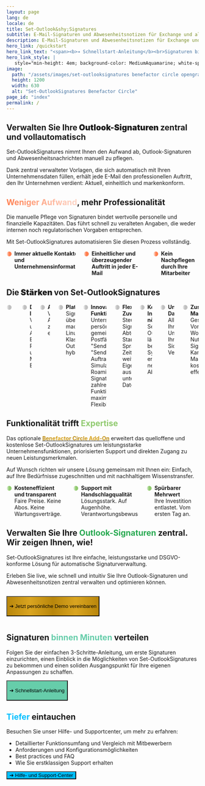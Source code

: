 ```yaml
---
layout: page
lang: de
locale: de
title: Set-Outlook&shy;Signatures
subtitle: E-Mail-Signaturen und Abwesenheitsnotizen für Exchange und alle Varianten von Outlook.<br>Voller Funktionsumfang, kosteneffizient, unübertroffener Datenschutz.
description: E-Mail-Signaturen und Abwesenheitsnotizen für Exchange und alle Varianten von Outlook. Voller Funktionsumfang, kosteneffizient, unübertroffener Datenschutz.
hero_link: /quickstart
hero_link_text: "<span><b>➔ Schnellstart-Anleitung</b><br>Signaturen binnen Minuten verteilen, kostenlos und quelloffen.</span>"
hero_link_style: |
   style="min-height: 4em; background-color: MediumAquamarine; white-space: normal; word-break: break-word; hyphens: auto;"
image:
  path: "/assets/images/set-outlooksignatures benefactor circle opengraph1200x630.png"
  height: 1200
  width: 630
  alt: "Set-OutlookSignatures Benefactor Circle"
page_id: "index"
permalink: /
---
```

<h2 id="outlook-signature-management">
  Verwalten Sie Ihre<span style="font-weight: bolder;"> Outlook-Signaturen </span>zentral und vollautomatisch
</h2>
<p>Set-OutlookSignatures nimmt Ihnen den Aufwand ab, Outlook-Signaturen und Abwesenheitsnachrichten manuell zu pflegen.</p>
<p>Dank zentral verwalteter Vorlagen, die sich automatisch mit Ihren Unternehmensdaten füllen, erhält jede E-Mail den professionellen Auftritt, den Ihr Unternehmen verdient: Aktuell, einheitlich und markenkonform.</p>


<h2 id="less-effort">
  <span style="background-image: linear-gradient(to right, #FF7F50 0%, #FF7F5050 100%); background-clip: text; color: transparent;">Weniger Aufwand</span>, mehr Professionalität
</h2>
<p>Die manuelle Pflege von Signaturen bindet wertvolle personelle und finanzielle Kapazitäten. Das führt schnell zu veralteten Angaben, die weder internen noch regulatorischen Vorgaben entsprechen.</p>

<p>Mit Set-OutlookSignatures automatisieren Sie diesen Prozess vollständig.</p>

<div class="columns is-multiline">
  <div class="column is-one-third-desktop is-half-tablet is-full-mobile">
    <div class="cell" style="display: flex; align-items: flex-start; gap: 0.5em;">
      <span style="font-weight: bold; background-image: linear-gradient(to right, #FF7F5000, coral, coral); background-clip: text; color: transparent;">⚫</span>
      <div style="hyphens: manual;">
        <b>Immer aktuelle Kontaktdaten und Unternehmensinformationen</b>
      </div>
    </div>
  </div>

  <div class="column is-one-third-desktop is-half-tablet is-full-mobile">
    <div class="cell" style="display: flex; align-items: flex-start; gap: 0.5em;">
      <span style="font-weight: bold; background-image: linear-gradient(to right, #FF7F5000, coral, coral); background-clip: text; color: transparent;">⚫</span>
      <div style="hyphens: manual;">
        <b>Einheitlicher und überzeugender Auftritt in jeder E-Mail</b>
      </div>
    </div>
  </div>

  <div class="column is-one-third-desktop is-half-tablet is-full-mobile">
    <div class="cell" style="display: flex; align-items: flex-start; gap: 0.5em;">
      <span style="font-weight: bold; background-image: linear-gradient(to right, #FF7F5000, coral, coral); background-clip: text; color: transparent;">⚫</span>
      <div style="hyphens: manual;">
        <b>Kein Nachpflegen durch Ihre Mitarbeiter</b>
      </div>
    </div>
  </div>
</div>


<h2 id="strengths">
  Die<span style="font-weight: bolder;"> Stärken </span>von Set-OutlookSignatures
</h2>
<div class="columns is-multiline">
  <div class="column is-one-third-desktop is-half-tablet is-full-mobile">
    <div class="cell" style="display: flex; align-items: flex-start; gap: 0.5em;">
      <span style="font-weight: bold; background-image: linear-gradient(to right, #A9A9A900, silver, silver); background-clip: text; color: transparent;">⚫</span>
      <div style="hyphens: manual;">
        <b>Einfach für alle</b><br>
        Intuitiv für IT und Marketing, unsichtbar für Ihre Mitarbeiter.
      </div>
    </div>
  </div>

  <div class="column is-one-third-desktop is-half-tablet is-full-mobile">
    <div class="cell" style="display: flex; align-items: flex-start; gap: 0.5em;">
      <span style="font-weight: bold; background-image: linear-gradient(to right, #A9A9A900, silver, silver); background-clip: text; color: transparent;">⚫</span>
      <div style="hyphens: manual;">
        <b>Dynamische Inhalte</b><br>
        Vordefinierte und eigene Attribute auf Benutzer-, Postfach- und Manager-Ebene.
      </div>
    </div>
  </div>

  <div class="column is-one-third-desktop is-half-tablet is-full-mobile">
    <div class="cell" style="display: flex; align-items: flex-start; gap: 0.5em;">
      <span style="font-weight: bold; background-image: linear-gradient(to right, #A9A9A900, silver, silver); background-clip: text; color: transparent;">⚫</span>
      <div style="hyphens: manual;">
        <b>Abwesenheitsnotizen</b><br>
        Verwalten Sie Abwesenheitsmeldungen zentral, für interne und externe Empfänger.
      </div>
    </div>
  </div>

  <div class="column is-one-third-desktop is-half-tablet is-full-mobile">
    <div class="cell" style="display: flex; align-items: flex-start; gap: 0.5em;">
      <span style="font-weight: bold; background-image: linear-gradient(to right, #A9A9A900, silver, silver); background-clip: text; color: transparent;">⚫</span>
      <div style="hyphens: manual;">
        <b>Plattformübergreifend</b><br>
        Signaturen immer und überall: Windows, macOS, Android, iOS, Linux, Web. Klassisches und neues Outlook. On-prem, hybrid und cloud-only.
      </div>
    </div>
  </div>

  <div class="column is-one-third-desktop is-half-tablet is-full-mobile">
    <div class="cell" style="display: flex; align-items: flex-start; gap: 0.5em;">
      <span style="font-weight: bold; background-image: linear-gradient(to right, #A9A9A900, silver, silver); background-clip: text; color: transparent;">⚫</span>
      <div style="hyphens: manual;">
        <b>Innovative Funktionen</b><br>
        Unterstützt persönliche und gemeinsame Postfächer, "Senden Als", "Senden im Auftrag von", Simulationsmodus, Roaming Signatures, sowie zahlreiche weitere Funktionen für maximale Flexibilität.
      </div>
    </div>
  </div>

  <div class="column is-one-third-desktop is-half-tablet is-full-mobile">
    <div class="cell" style="display: flex; align-items: flex-start; gap: 0.5em;">
      <span style="font-weight: bold; background-image: linear-gradient(to right, #A9A9A900, silver, silver); background-clip: text; color: transparent;">⚫</span>
      <div style="hyphens: manual;">
        <b>Flexible Zuweisung</b><br>
        Steuern Sie Signaturen nach Abteilung, Standort, Sprache, Rolle, Zeit und vielen weiteren Eigenschaften aus unterschiedlichen Datenquellen.
      </div>
    </div>
  </div>

  <div class="column is-one-third-desktop is-half-tablet is-full-mobile">
    <div class="cell" style="display: flex; align-items: flex-start; gap: 0.5em;">
      <span style="font-weight: bold; background-image: linear-gradient(to right, #A9A9A900, silver, silver); background-clip: text; color: transparent;">⚫</span>
      <div style="hyphens: manual;">
        <b>Keine neue Infrastruktur nötig</b><br>
        Set-OutlookSignatures läuft auf Ihren bestehenden Systemen und erzeugt keine neuen Abhängigkeiten.
      </div>
    </div>
  </div>

  <div class="column is-one-third-desktop is-half-tablet is-full-mobile">
    <div class="cell" style="display: flex; align-items: flex-start; gap: 0.5em;">
      <span style="font-weight: bold; background-image: linear-gradient(to right, #A9A9A900, silver, silver); background-clip: text; color: transparent;">⚫</span>
      <div style="hyphens: manual;">
        <b>Unübertroffener Datenschutz</b><br>
        Alle Daten bleiben in Ihrer vertrauten Umgebung, innerhalb Ihrer bestehenden Sicherheits- und Verwaltungsstrukturen.
      </div>
    </div>
  </div>

  <div class="column is-one-third-desktop is-half-tablet is-full-mobile">
    <div class="cell" style="display: flex; align-items: flex-start; gap: 0.5em;">
      <span style="font-weight: bold; background-image: linear-gradient(to right, #A9A9A900, silver, silver); background-clip: text; color: transparent;">⚫</span>
      <div style="hyphens: manual;">
        <b>Zusätzlicher Marketingkanal</b><br>
        Gestalten Sie Vorlagen frei in Word oder HTML. Nutzen Sie Signaturen für Kampagnen und Markenbotschaften, kostenlos und effektiv.
      </div>
    </div>
  </div>

</div>


<h2 id="expertise">
  Funktionalität trifft<span style="color: #90CA6F;"> Expertise</span>
</h2>
<p>Das optionale <a href="/benefactorcircle"><span style="font-weight: bold; background-image: linear-gradient(to right, darkgoldenrod, goldenrod, darkgoldenrod, goldenrod, darkgoldenrod); background-clip: text; color: transparent;">Benefactor Circle Add-On</span></a> erweitert das quelloffene und kostenlose Set-OutlookSignatures um leistungsstarke Unternehmensfunktionen, priorisierten Support und direkten Zugang zu neuen Leistungsmerkmalen.<p>

<p>Auf Wunsch richten wir unsere Lösung gemeinsam mit Ihnen ein: Einfach, auf Ihre Bedürfnisse zugeschnitten und mit nachhaltigem Wissenstransfer.<p>

<div class="columns is-multiline">
  <div class="column is-one-third-desktop is-half-tablet is-full-mobile">
    <div class="cell" style="display: flex; align-items: flex-start; gap: 0.5em;">
      <span style="font-weight: bold; background-image: linear-gradient(to right, #90CA6F00, #90CA6F, #90CA6F); background-clip: text; color: transparent;">⚫</span>
      <div style="hyphens: manual;">
        <b>Kosteneffizient und transparent</b><br>
        Faire Preise. Keine Abos. Keine Wartungsverträge.
      </div>
    </div>
  </div>

  <div class="column is-one-third-desktop is-half-tablet is-full-mobile">
    <div class="cell" style="display: flex; align-items: flex-start; gap: 0.5em;">
      <span style="font-weight: bold; background-image: linear-gradient(to right, #90CA6F00, #90CA6F, #90CA6F); background-clip: text; color: transparent;">⚫</span>
      <div style="hyphens: manual;">
        <b>Support mit Handschlagqualität</b><br>
        Lösungsstark. Auf Augenhöhe. Verantwortungsbewusst.
      </div>
    </div>
  </div>

  <div class="column is-one-third-desktop is-half-tablet is-full-mobile">
    <div class="cell" style="display: flex; align-items: flex-start; gap: 0.5em;">
      <span style="font-weight: bold; background-image: linear-gradient(to right, #90CA6F00, #90CA6F, #90CA6F); background-clip: text; color: transparent;">⚫</span>
      <div style="hyphens: manual;">
        <b>Spürbarer Mehrwert</b><br>
        Ihre Investition entlastet. Vom ersten Tag an.
      </div>
    </div>
  </div>

</div>


<h2 id="demo">
  Verwalten Sie Ihre<span style="color: #28A951;"> Outlook-Signaturen </span>zentral. Wir zeigen Ihnen, wie!
</h2>
<p>Set-OutlookSignatures ist Ihre einfache, leistungsstarke und DSGVO-konforme Lösung für automatische Signaturverwaltung.<p>

<p>Erleben Sie live, wie schnell und intuitiv Sie Ihre Outlook-Signaturen und Abwesenheitsnotizen zentral verwalten und optimieren können.<p>
<div class="columns is-multiline">
  <div class="column is-one-third-desktop is-half-tablet is-full-mobile">
    <div class="cell" style="display: flex; align-items: flex-start; gap: 0.5em;">
      <p><a href="/benefactorcircle#demo"><button class="button is-link is-normal is-hover has-text-black has-text-weight-bold" style="height: 4em; background-image: linear-gradient(to right, darkgoldenrod, goldenrod, darkgoldenrod, goldenrod, darkgoldenrod);">➔ Jetzt persönliche Demo vereinbaren</button></a></p>
    </div>
  </div>

  <div class="column is-two-thirds-desktop is-half-tablet is-full-mobile">
    <div class="cell" style="display: flex; align-items: flex-start; gap: 0.5em;">
      <div class="scrolling-banner">
        <div class="scrolling-track">
        </div>
      </div>
    </div>
  </div>
</div>


<h2 id="quickstart">
  Signaturen<span style="color: MediumAquamarine ;"> binnen Minuten </span> verteilen
</h2>
<p>Folgen Sie der einfachen 3-Schritte-Anleitung, um erste Signaturen einzurichten, einen Einblick in die Möglichkeiten von Set-OutlookSignatures zu bekommen und einen soliden Ausgangspunkt für Ihre eigenen Anpassungen zu schaffen.<p>

<a href="/quickstart"><button class="button is-link is-normal is-hover has-text-black has-text-weight-bold" style="height: 4em; background-color: MediumAquamarine">➔ Schnellstart-Anleitung</button></a>


<h2 id="dive-deeper">
  <span style="color: DeepSkyBlue;">Tiefer </span>eintauchen
</h2>
<p>Besuchen Sie unser Hilfe- und Supportcenter, um mehr zu erfahren:<p>
<ul>
  <li>Detaillierter Funktionsumfang und Vergleich mit Mitbewerbern</li>
  <li>Anforderungen und Konfigurationsmöglichkeiten</li>
  <li>Best practices und FAQ</li>
  <li>Wie Sie erstklassigen Support erhalten</li>
</ul>

<a href="/help"><button class="button is-link is-normal is-hover has-text-black has-text-weight-bold" style="background-color: DeepSkyBlue">➔ Hilfe- und Support-Center</button></a>


<style>
  .scrolling-banner {
    overflow: hidden; /* This hides content outside its bounds */
    pointer-events: none;
    display: flex;
    align-items: center;
    width: 100%; /* The visible viewport width for the banner */
    height: 100%;
  }

  .scrolling-banner .scrolling-track {
    display: flex; /* Makes images arrange horizontally */
    align-items: flex-start;
    white-space: nowrap; /* Prevents images from wrapping to the next line */
    gap: 1.5em; /* Spacing between images */
    box-sizing: border-box;
    /* We'll set the animation via JS after calculating width */
    /* animation: scroll-full-track 60s linear infinite; */
  }

  .scrolling-banner .scrolling-track img {
    max-height: 4em; /* Fixed height for consistency */
    /* max-width: 90%; */ /* This can make images of different aspect ratios have different effective widths. Consider a fixed width if you want consistent scroll speed */
    height: auto;
    width: auto; /* Allow natural width based on max-height, but ensure flex-shrink: 0 is important */
    object-fit: contain;
    display: block;
    flex-shrink: 0; /* Prevents images from shrinking */
    flex-grow: 0;
    flex-basis: auto;
    opacity: 1;
  }

  /* Define a base keyframe name, but the exact values will be injected */
  @keyframes scroll-full-track-dynamic {
    from {
      transform: translateX(0);
    }
    /* 'to' value will be set by JavaScript */
    /* to { transform: translateX(calc(var(--scroll-distance) * -1)); } */
  }
</style>


<script>
  document.addEventListener('DOMContentLoaded', () => {
    const track = document.querySelector('.scrolling-track');
    const banner = document.querySelector('.scrolling-banner');

    if (!track || !banner) {
      console.warn('Scrolling track or banner element not found. Please ensure the HTML structure is correct.');
      return;
    }

    fetch('https://set-outlooksignatures.com/customer-images.txt')
      .then(response => {
        if (!response.ok) {
          throw new Error(`HTTP error! status: ${response.status}`);
        }
        return response.text();
      })
      .then(text => {
        let urls = text.split('\n').map(line => line.trim()).filter(Boolean);

        // Optional: Add this line if your customer-images.txt might sometimes have duplicate URLs
        // and you only want unique images for the original set.
        // urls = [...new Set(urls)];

        if (urls.length === 0) {
          console.warn('No image URLs found. Banner will not display images.');
          return;
        }

        // --- 1. Shuffle the original URLs FIRST ---
        // This `urls` array will become our single, unique, shuffled set.
        for (let i = urls.length - 1; i > 0; i--) {
          const j = Math.floor(Math.random() * (i + 1));
          [urls[i], urls[j]] = [urls[j], urls[i]]; // Fisher-Yates shuffle
        }

        const originalShuffledUniqueUrls = [...urls]; // Store this as the definitive unique, shuffled set

        // --- 2. Create the final list of URLs for the track ---
        // This is the array that will be used to create the actual img elements.
        // It should contain the original shuffled set, followed by a duplicate for looping.
        const finalUrlsForDOM = [...originalShuffledUniqueUrls];
        finalUrlsForDOM.push(...originalShuffledUniqueUrls); // Add a second copy for seamless looping
        finalUrlsForDOM.push(...originalShuffledUniqueUrls); // Add a third copy for seamless looping

        // Debugging logs (keep these to verify the data structure is correct)
        // console.log('URLs from text file (before shuffle):', urls);
        // console.log('originalShuffledUniqueUrls (after shuffle, before duplication):', originalShuffledUniqueUrls);
        // console.log('finalUrlsForDOM (ready for DOM insertion):', finalUrlsForDOM);

        track.innerHTML = ''; // Clear existing content of the track

        // Populate the track with images
        const imageElements = []; // This will now store all img elements in the correct order
        let loadedCount = 0;
        const totalImagesToLoad = finalUrlsForDOM.length;

        if (totalImagesToLoad === 0) {
          console.warn('No images to load after processing URLs.');
          return;
        }

        // 1. Create ALL image elements and append them to the DOM immediately
        // This ensures the DOM order matches finalUrlsForDOM exactly.
        finalUrlsForDOM.forEach(url => {
          const img = new Image();
          img.src = url;
          // The alt attribute is being constructed from the URL. This might not be ideal
          // for accessibility if the filename doesn't represent the image content well.
          // Consider a more descriptive alt text if possible.
          img.alt = `https://${url.split('/').pop()?.split('.').slice(0, -1).join('.')}` || 'Client Logo';

          // Append the image to the DOM immediately in the correct order
          track.appendChild(img);
          imageElements.push(img); // Store reference for animation setup later
        });

        // 2. Now, attach onload/onerror handlers to the already-appended images
        // This ensures that `setupAnimation` only runs after all *visual* elements are loaded
        // and their dimensions are available.
        imageElements.forEach((img, index) => {
          // We already have the correct URL from finalUrlsForDOM, but img.src is also set.
          // Using the URL from finalUrlsForDOM for error logging clarity.
          const url = finalUrlsForDOM[index];

          img.onload = () => {
            loadedCount++;
            if (loadedCount === totalImagesToLoad) {
              setupAnimation();
            }
          };
          
          img.onerror = () => {
            console.error(`Failed to load image: ${url}`);
            loadedCount++;
            // Still attempt to set up animation even if some images fail to load
            if (loadedCount === totalImagesToLoad) {
              setupAnimation();
            }
          };

          // Important: For cached images, 'onload' might not fire.
          // Manually check and trigger if the image is already complete.
          // naturalHeight > 0 is a good check for successful load vs broken image
          if (img.complete && img.naturalHeight > 0) {
            img.onload(); // Manually trigger onload if already complete
          } else if (img.complete && img.naturalHeight === 0) {
              // Image is complete but height is 0, likely a broken image.
              img.onerror(); // Manually trigger onerror
          }
        });


        function setupAnimation() {
          requestAnimationFrame(() => {
            const bannerWidth = banner.clientWidth;
            const computedStyle = getComputedStyle(track);
            // Ensure gapSize is parsed correctly, it could be a string like "10px"
            const gapSize = parseFloat(computedStyle.gap) || 0;

            // Calculate the exact scroll distance:
            // This must be the total width of *one full unique set* of images PLUS their internal gaps.
            let scrollDistance = 0;
            if (originalShuffledUniqueUrls.length > 0) {
              for (let i = 0; i < originalShuffledUniqueUrls.length; i++) {
                // Reference the image elements corresponding to the *first* unique set in the DOM
                const img = imageElements[i]; // imageElements is now guaranteed to be in the correct order
                if (img) {
                  scrollDistance += img.offsetWidth;
                  if (i < originalShuffledUniqueUrls.length - 1) {
                    scrollDistance += gapSize;
                  }
                } else {
                  console.warn(`JS DEBUG: Image element for original index ${i} not found or failed to load. Scroll distance may be inaccurate.`);
                }
              }
            }

            // --- CRITICAL DEBUGGING OUTPUT ---
            // This output helps verify the calculated scroll distance and image dimensions
            const renderedImageInfo = imageElements.slice(0, originalShuffledUniqueUrls.length).map((img, index) => ({
              src: originalShuffledUniqueUrls[index].split('/').pop(),
              offsetWidth: img ? img.offsetWidth : 'N/A'
            }));
            
            // console.log('JS DEBUG: Info for first unique set of images (for scrollDistance calculation):', renderedImageInfo);
            // console.log('JS DEBUG: Calculated scrollDistance:', scrollDistance, 'px');
            // console.log('JS DEBUG: Total track scrollWidth (should be ~3x scrollDistance):', track.scrollWidth, 'px');
            // console.log('JS DEBUG: Banner clientWidth:', bannerWidth, 'px');
            // --- END CRITICAL DEBUGGING OUTPUT ---

            if (scrollDistance <= 0 || track.scrollWidth <= bannerWidth + 1) {
              console.warn('JS DEBUG: Content is not wide enough to scroll or scroll distance is zero. Disabling animation.');
              track.style.animation = 'none';
              return;
            }

            const pixelsPerSecond = 50; // Adjust this value to control speed
            const animationDuration = scrollDistance / pixelsPerSecond;

            // Check if a styleSheet for this animation already exists to avoid duplicates
            let styleSheet = document.getElementById('dynamic-scroll-animation-style');
            if (!styleSheet) {
                styleSheet = document.createElement('style');
                styleSheet.type = 'text/css';
                styleSheet.id = 'dynamic-scroll-animation-style'; // Give it an ID for easier lookup
                document.head.appendChild(styleSheet);
            } else {
                // Clear previous rules if reusing the stylesheet
                while(styleSheet.sheet && styleSheet.sheet.cssRules.length > 0) {
                    styleSheet.sheet.deleteRule(0);
                }
            }


            const animationName = 'scroll-full-track-dynamic-' + Date.now(); // Unique name each time
            const keyframesRule = `
              @keyframes ${animationName} {
                from { transform: translateX(0); }
                to { transform: translateX(${-scrollDistance}px); }
              }
            `;
            styleSheet.sheet.insertRule(keyframesRule, styleSheet.sheet.cssRules.length);

            // Apply the animation
            track.style.animation = `${animationName} ${animationDuration}s linear infinite`;
            track.style.animationPlayState = 'running';
          });
        }
      })
      .catch(error => {
        console.error('Failed to fetch or process image URLs:', error);
      });
  });
</script>
